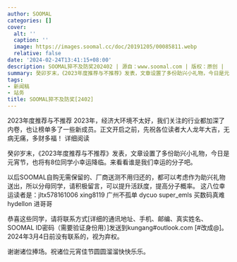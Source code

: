 ```yaml
---
author: SOOMAL
categories: []
cover:
  alt: ''
  caption: ''
  image: https://images.soomal.cc/doc/20191205/00085811.webp
  relative: false
date: '2024-02-24T13:41:15+08:00'
description: SOOMAL猝不及防奖202402 | 源自：www.soomal.com | 版权：原创 |  平均/总评分：09.00/81
summary: 癸卯岁末，《2023年度推荐与不推荐》发表，文章设置了多份助兴小礼物，今日是元宵节，也将有8位同学小幸运降临。来看看谁是我们幸运的分子吧
tags:
- 新闻稿
- 站务
title: SOOMAL猝不及防奖[2402]
---
```


2023年度推荐与不推荐 
2023年，经济大环境不太好，我们关注的行业都加深了内卷，也让榜单多了一些新成员。正文开启之前，先祝各位读者大人龙年大吉，无病无痛，多财多福！
详细阅读



癸卯岁末，《2023年度推荐与不推荐》发表，文章设置了多份助兴小礼物，今日是元宵节，也将有8位同学小幸运降临。来看看谁是我们幸运的分子吧。

以后SOOMAL自购无需保留的、厂商送测不用归还的，都可以考虑作为助兴礼物送出，所以分母同学，请积极留言，可以提升活跃度，提高分子概率。
这八位幸运读者是：jltx578161006 xing8119 广州不孤单 dycuo super_emls 买数码真难 hydellon 进哥哥

恭喜这些同学，请将联系方式[详细的通讯地址、手机、邮编、真实姓名、SOOMAL ID密码（需要验证身份用）]发送到kungang#outlook.com [#改成@]。2024年3月4日前没有联系的，视为弃权。

谢谢诸位捧场。祝诸位元宵佳节圆圆溜溜快快乐乐。